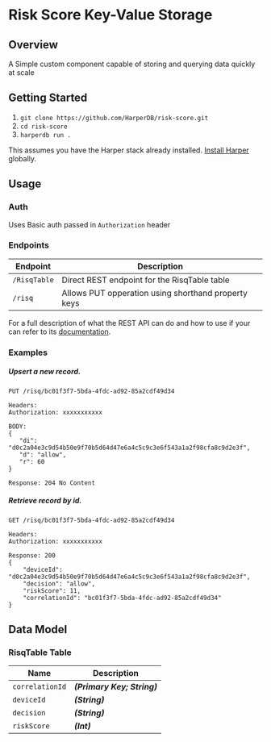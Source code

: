 # Risk Score Key-Value Storage

## Overview

A Simple custom component capable of storing and querying data quickly at scale

## Getting Started

1. `git clone https://github.com/HarperDB/risk-score.git`
1. `cd risk-score`
1. `harperdb run .`

This assumes you have the Harper stack already installed. [Install Harper](https://docs.harperdb.io/docs/deployments/install-harperdb) globally.

## Usage

### Auth

Uses Basic auth passed in `Authorization` header

### Endpoints

| Endpoint                                                             | Description                                 |
| -------------------------------------------------------------------- | ------------------------------------------- |
| `/RisqTable`                                                         | Direct REST endpoint for the RisqTable table |
| `/risq`       | Allows PUT opperation using shorthand property keys                |

For a full description of what the REST API can do and how to use if your can refer to its [documentation](https://docs.harperdb.io/docs/developers/rest).

### Examples

##### *Upsert a new record.*

```
PUT /risq/bc01f3f7-5bda-4fdc-ad92-85a2cdf49d34

Headers:
Authorization: xxxxxxxxxxx

BODY: 
{
   "di": "d0c2a04e3c9d54b50e9f70b5d64d47e6a4c5c9c3e6f543a1a2f98cfa8c9d2e3f",
   "d": "allow",
   "r": 60
}

Response: 204 No Content
```

##### *Retrieve record by id.*

```
GET /risq/bc01f3f7-5bda-4fdc-ad92-85a2cdf49d34

Headers:
Authorization: xxxxxxxxxxx

Response: 200
{
    "deviceId": "d0c2a04e3c9d54b50e9f70b5d64d47e6a4c5c9c3e6f543a1a2f98cfa8c9d2e3f",
    "decision": "allow",
    "riskScore": 11,
    "correlationId": "bc01f3f7-5bda-4fdc-ad92-85a2cdf49d34"
}
```

## Data Model

### RisqTable Table

| Name                      | Description                                                                         |
| ------------------------- | ----------------------------------------------------------------------------------- |
| `correlationId` | ***(Primary Key; String)***  |
| `deviceId`         | ***(String)***  |
| `decision`                | ***(String)*** |
| `riskScore`                  | ***(Int)*** |

